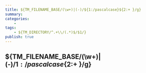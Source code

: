 ```yaml
---
title: ${TM_FILENAME_BASE/(\w+)|(-)/${1:/pascalcase}${2:+ }/g}
summary: 
categories:
    - 
tags:
    - ${TM_DIRECTORY/^.+\\/(.*)$/$1/}
publish: true
---
```

## ${TM_FILENAME_BASE/(\w+)|(-)/${1:/pascalcase}${2:+ }/g}

